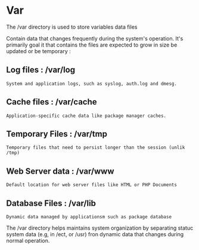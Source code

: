 # Var

The /var directory is used to store variables data files

Contain data that changes frequently during the system's operation. It's primarily goal it that contains the files are expected to grow in size be updated or be temporary :

## Log files : /var/log
	System and application logs, such as syslog, auth.log and dmesg.

## Cache files : /var/cache
	Application-specific cache data like package manager caches.

## Temporary Files : /var/tmp
	Temporary files that need to persist longer than the session (unlik /tmp)

## Web Server data : /var/www
	Default location for web server files like HTML or PHP Documents

## Database Files : /var/lib
	Dynamic data managed by applicationsm such as package database

The /var directory helps maintains system organization by separating statuc system data (e.g, in /ect, or /usr) fron dynamic data that changes during normal operation.
